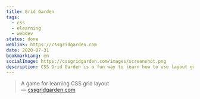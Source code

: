 ```yaml
---
title: Grid Garden
tags:
  - css
  - elearning
  - webdev
status: done
weblink: https://cssgridgarden.com
date: 2020-07-31
bookmarkLang: en
socialImage: https://cssgridgarden.com/images/screenshot.png
description: CSS Grid Garden is a fun way to learn how to use layout grids (CSS Grid).
---
```

<blockquote>A game for learning CSS grid layout<footer>— <a href="https://cssgridgarden.com/#de">cssgridgarden.com</a></footer></blockquote>
